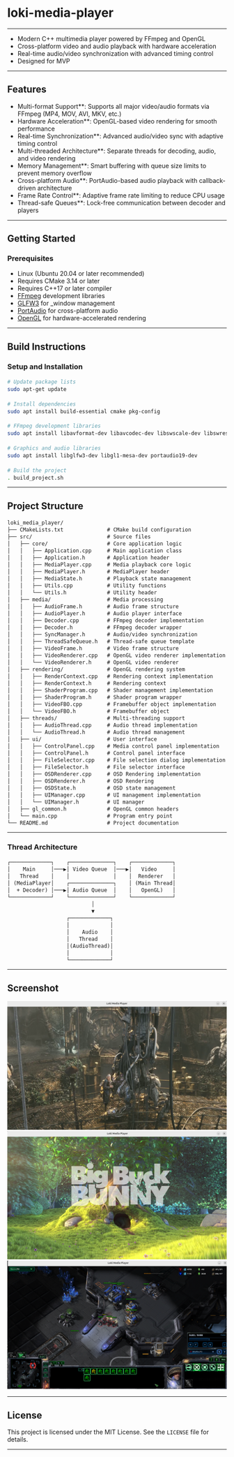 # loki-media-player

---

- Modern C++ multimedia player powered by FFmpeg and OpenGL
- Cross-platform video and audio playback with hardware acceleration
- Real-time audio/video synchronization with advanced timing control
- Designed for MVP

---

## Features
- Multi-format Support**: Supports all major video/audio formats via FFmpeg (MP4, MOV, AVI, MKV, etc.)
- Hardware Acceleration**: OpenGL-based video rendering for smooth performance
- Real-time Synchronization**: Advanced audio/video sync with adaptive timing control
- Multi-threaded Architecture**: Separate threads for decoding, audio, and video rendering
- Memory Management**: Smart buffering with queue size limits to prevent memory overflow
- Cross-platform Audio**: PortAudio-based audio playback with callback-driven architecture
- Frame Rate Control**: Adaptive frame rate limiting to reduce CPU usage
- Thread-safe Queues**: Lock-free communication between decoder and players

---

## Getting Started

### Prerequisites
- Linux (Ubuntu 20.04 or later recommended)
- Requires CMake 3.14 or later
- Requires C++17 or later compiler
- [FFmpeg](https://ffmpeg.org/) development libraries
- [GLFW3](https://www.glfw.org/) for _window management
- [PortAudio](http://www.portaudio.com/) for cross-platform audio
- [OpenGL](https://www.opengl.org/) for hardware-accelerated rendering

---

## Build Instructions

### Setup and Installation
```bash
# Update package lists
sudo apt-get update

# Install dependencies
sudo apt install build-essential cmake pkg-config

# FFmpeg development libraries
sudo apt install libavformat-dev libavcodec-dev libswscale-dev libswresample-dev libavutil-dev

# Graphics and audio libraries
sudo apt install libglfw3-dev libgl1-mesa-dev portaudio19-dev

# Build the project
. build_project.sh
```

---

## Project Structure
```
loki_media_player/
├── CMakeLists.txt              # CMake build configuration
├── src/                        # Source files
│   ├── core/                   # Core application logic
│   │   ├── Application.cpp     # Main application class
│   │   ├── Application.h       # Application header
│   │   ├── MediaPlayer.cpp     # Media playback core logic
│   │   ├── MediaPlayer.h       # MediaPlayer header
│   │   ├── MediaState.h        # Playback state management
│   │   ├── Utils.cpp           # Utility functions
│   │   └── Utils.h             # Utility header
│   ├── media/                  # Media processing
│   │   ├── AudioFrame.h        # Audio frame structure
│   │   ├── AudioPlayer.h       # Audio player interface
│   │   ├── Decoder.cpp         # FFmpeg decoder implementation
│   │   ├── Decoder.h           # FFmpeg decoder wrapper
│   │   ├── SyncManager.h       # Audio/video synchronization
│   │   ├── ThreadSafeQueue.h   # Thread-safe queue template
│   │   ├── VideoFrame.h        # Video frame structure
│   │   ├── VideoRenderer.cpp   # OpenGL video renderer implementation
│   │   └── VideoRenderer.h     # OpenGL video renderer
│   ├── rendering/              # OpenGL rendering system
│   │   ├── RenderContext.cpp   # Rendering context implementation
│   │   ├── RenderContext.h     # Rendering context
│   │   ├── ShaderProgram.cpp   # Shader management implementation
│   │   ├── ShaderProgram.h     # Shader program wrapper
│   │   ├── VideoFBO.cpp        # Framebuffer object implementation
│   │   └── VideoFBO.h          # Framebuffer object
│   ├── threads/                # Multi-threading support
│   │   ├── AudioThread.cpp     # Audio thread implementation
│   │   └── AudioThread.h       # Audio thread management
│   ├── ui/                     # User interface
│   │   ├── ControlPanel.cpp    # Media control panel implementation
│   │   ├── ControlPanel.h      # Control panel interface
│   │   ├── FileSelector.cpp    # File selection dialog implementation
│   │   ├── FileSelector.h      # File selector interface
│   │   ├── OSDRenderer.cpp     # OSD Rendering implementation
│   │   ├── OSDRenderer.h       # OSD Rendering
│   │   ├── OSDState.h          # OSD state management
│   │   ├── UIManager.cpp       # UI management implementation
│   │   └── UIManager.h         # UI manager
│   ├── gl_common.h             # OpenGL common headers
│   └── main.cpp                # Program entry point
└── README.md                   # Project documentation
```

---

### Thread Architecture
```
┌─────────────┐    ┌──────────────┐    ┌─────────────┐
│    Main     │───▶│ Video Queue  │───▶│   Video     │
│   Thread    │    │              │    │  Renderer   │
│ (MediaPlayer│    ┌──────────────┐    │ (Main Thread│
│  + Decoder) │───▶│ Audio Queue  │    │   OpenGL)   │
└─────────────┘    └──────────────┘    └─────────────┘
                           │
                           ▼
                   ┌─────────────┐
                   │             │
                   │    Audio    │
                   │   Thread    │
                   │(AudioThread)│
                   │             │
                   └─────────────┘
```

---

## Screenshot
![Screenshot1](/assets/Screenshot1.png)
![Screenshot2](/assets/Screenshot2.png)
![Screenshot3](/assets/Screenshot3.png)

---

## License
This project is licensed under the MIT License. See the `LICENSE` file for details.

---